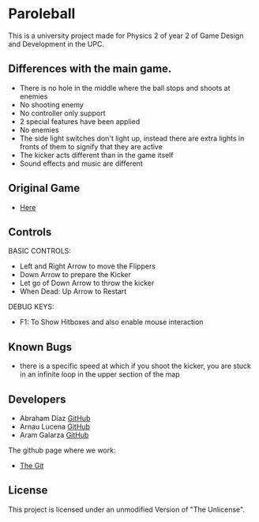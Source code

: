 # Paroleball
This is a university project made for Physics 2 of year 2 of Game Design and Development in the UPC.


## Differences with the main game.
  * There is no hole in the middle where the ball stops and shoots at enemies
  * No shooting enemy
  * No controller only support
  * 2 special features have been applied
  * No enemies
  * The side light switches don't light up, instead there are extra lights in fronts of them to signify that they are active
  * The kicker acts different than in the game itself
  * Sound effects and music are different
  
 ## Original Game 
 * [Here](https://virtually-competent.itch.io/paroleball) 

## Controls
  BASIC CONTROLS:
 
 * Left and Right Arrow to move the Flippers
 * Down Arrow to prepare the Kicker
 * Let go of Down Arrow to throw the kicker
 * When Dead: Up Arrow to Restart
 
  DEBUG KEYS:
 
 * F1: To Show Hitboxes and also enable mouse interaction
 
 
 ## Known Bugs 
 * there is a specific speed at which if you shoot the kicker, you are stuck in an infinite loop in the upper section of the map

## Developers

 - Abraham Díaz [GitHub](https://github.com/Theran1)
 - Arnau Lucena [GitHub](https://github.com/TitoLuce)
 - Aram Galarza [GitHub](https://github.com/WittIsHere)
 
 The github page where we work:
 - [The Git](https://github.com/TitoLuce/Pinball-project-Box2D)

## License

This project is licensed under an unmodified Version of "The Unlicense".

